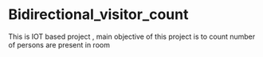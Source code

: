 # Bidirectional_visitor_count
This is IOT based project , main objective of this project is to count number of persons are present in room 
